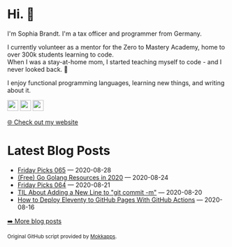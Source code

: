 <h1>Hi. 👋</h1>
<p>I'm Sophia Brandt. I'm a tax officer and programmer from Germany.</p>
<p>I currently volunteer as a mentor for the Zero to Mastery Academy, home to over 300k students learning to code.<br>
When I was a stay-at-home mom, I started teaching myself to code - and I never looked back. 💜</p>
<p>I enjoy functional programming languages, learning new things, and writing about it.</p>
<p><a href="https://www.twitter.com/hisophiabrandt"><img src="https://img.shields.io/badge/twitter-%231DA1F2.svg?&style=for-the-badge&logo=twitter&logoColor=white" height=25></a> <a href="https://www.linkedin.com/in/sophiabrandt"><img src="https://img.shields.io/badge/linkedin-%230077B5.svg?&style=for-the-badge&logo=linkedin&logoColor=white" height=25></a> <a href="https://dev.to/sophiabrandt"><img src="https://img.shields.io/badge/DEV.TO-%230A0A0A.svg?&style=for-the-badge&logo=dev-dot-to&logoColor=white" height=25></a></p>
<p><a href="https://www.sophiabrandt.com">🌐 Check out my website</a></p>
<h1>Latest Blog Posts</h1>
  <ul>
    <li><a href=https://www.rockyourcode.com/friday-picks-065/>Friday Picks 065</a> — 2020-08-28</li><li><a href=https://www.rockyourcode.com/go-resources/>(Free) Go Golang Resources in 2020</a> — 2020-08-24</li><li><a href=https://www.rockyourcode.com/friday-picks-064/>Friday Picks 064</a> — 2020-08-21</li><li><a href=https://www.rockyourcode.com/til-about-adding-a-new-line-to-git-commit-m/>TIL About Adding a New Line to "git commit -m"</a> — 2020-08-20</li><li><a href=https://www.rockyourcode.com/how-to-deploy-eleventy-to-github-pages-with-github-actions/>How to Deploy Eleventy to GitHub Pages With GitHub Actions</a> — 2020-08-16</li>
  </ul>
<p><a href="https://www.rockyourcode.com">➡️ More blog posts</a></p>
<p><small>Original GitHub script provided by <a href="https://github.com/Mokkapps">Mokkapps</a>.</small></p>
